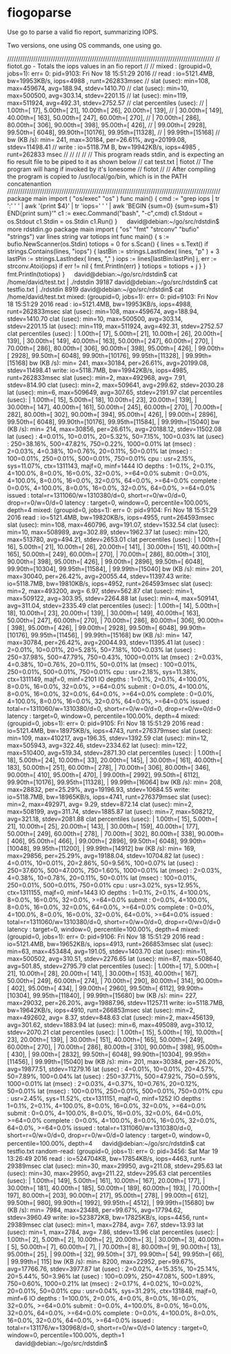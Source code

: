 # fiogoparse
Use go to parse a valid fio report, summarizing IOPS.

Two versions, one using OS commands, one using go.

///////////////////////////////////////////////////////////////////////////////////////////////
// fiotot.go - Totals the iops values in an fio report
//
// mixed : (groupid=0, jobs=1): err= 0: pid=9103: Fri Nov 18 15:51:29 2016
// read : io=5121.4MB, bw=19953KB/s, iops=4988 , runt=262833msec
// slat (usec): min=108, max=459674, avg=188.94, stdev=1410.70
// clat (usec): min=10, max=500500, avg=303.14, stdev=2201.15
// lat (usec): min=119, max=511924, avg=492.31, stdev=2752.57
// clat percentiles (usec):
// | 1.00th=[ 17], 5.00th=[ 21], 10.00th=[ 26], 20.00th=[ 139],
// | 30.00th=[ 149], 40.00th=[ 163], 50.00th=[ 247], 60.00th=[ 270],
// | 70.00th=[ 286], 80.00th=[ 306], 90.00th=[ 398], 95.00th=[ 426],
// | 99.00th=[ 2928], 99.50th=[ 6048], 99.90th=[10176], 99.95th=[11328],
// | 99.99th=[15168]
// bw (KB /s): min= 241, max=30184, per=26.61%, avg=20199.08, stdev=11498.41
// write : io=5118.7M B, bw=19942KB/s, iops=4985 , runt=262833 msec
//
//
//
//
// This program reads stdin, and is expecting an fio result file to be piped to it as shown below
//      cat test.txt | fiotot
// The program will hang if invoked by it's lonesome
//      fiotot
//
// After compiling the program is copied to /usr/local/go/bin, which is in the PATH concatenantion
//////////////////////////////////////////////////////////////////////////////////////////////////
package main
import (
     "os/exec"
     "os"
)
func main() {
    cmd := "grep iops | tr ':' ' ' | awk '{print $4}' | tr 'iops=' '    ' | awk 'BEGIN {sum=0} {sum=sum+$1} END{print sum}'"
    c1 := exec.Command("bash", "-c",cmd)
    c1.Stdout = os.Stdout
    c1.Stdin = os.Stdin
    c1.Run()
}
　
david@debian:~/go/src/rdstdin$ more rdstdin.go 
package main
import ( "os"
         "fmt"
         "strconv"
         "bufio"
         "strings") 
var lines string
var totiops int
func main() {
   s := bufio.NewScanner(os.Stdin)
   totiops = 0
   for s.Scan() {
      lines = s.Text()
      if strings.Contains(lines, "iops") { 
         lastBin := strings.LastIndex( lines, "p" ) + 3
         lastPin := strings.LastIndex( lines, "," )
         iops := lines[lastBin:lastPin]
         j, err := strconv.Atoi(iops)
         if err != nil {
            fmt.Println(err)
         }
         totiops = totiops + j
      }
   }
   fmt.Println(totiops)
}
　
david@debian:~/go/src/rdstdin$ cat /home/david/test.txt | ./rdstdin
39187
david@debian:~/go/src/rdstdin$ cat testfio.txt | ./rdstdin
8919
david@debian:~/go/src/rdstdin$ cat /home/david/test.txt 
mixed: (groupid=0, jobs=1): err= 0: pid=9103: Fri Nov 18 15:51:29 2016
  read : io=5121.4MB, bw=19953KB/s, iops=4988, runt=262833msec
    slat (usec): min=108, max=459674, avg=188.94, stdev=1410.70
    clat (usec): min=10, max=500500, avg=303.14, stdev=2201.15
     lat (usec): min=119, max=511924, avg=492.31, stdev=2752.57
    clat percentiles (usec):
     |  1.00th=[   17],  5.00th=[   21], 10.00th=[   26], 20.00th=[  139],
     | 30.00th=[  149], 40.00th=[  163], 50.00th=[  247], 60.00th=[  270],
     | 70.00th=[  286], 80.00th=[  306], 90.00th=[  398], 95.00th=[  426],
     | 99.00th=[ 2928], 99.50th=[ 6048], 99.90th=[10176], 99.95th=[11328],
     | 99.99th=[15168]
    bw (KB  /s): min=  241, max=30184, per=26.61%, avg=20199.08, stdev=11498.41
  write: io=5118.7MB, bw=19942KB/s, iops=4985, runt=262833msec
    slat (usec): min=2, max=492968, avg= 7.91, stdev=814.90
    clat (usec): min=2, max=509641, avg=299.62, stdev=2030.28
     lat (usec): min=6, max=509649, avg=307.65, stdev=2191.97
    clat percentiles (usec):
     |  1.00th=[   15],  5.00th=[   18], 10.00th=[   23], 20.00th=[  139],
     | 30.00th=[  147], 40.00th=[  161], 50.00th=[  245], 60.00th=[  270],
     | 70.00th=[  282], 80.00th=[  302], 90.00th=[  394], 95.00th=[  426],
     | 99.00th=[ 2896], 99.50th=[ 6048], 99.90th=[10176], 99.95th=[11584],
     | 99.99th=[15040]
    bw (KB  /s): min=  214, max=30856, per=26.61%, avg=20188.12, stdev=11502.08
    lat (usec) : 4=0.01%, 10=0.01%, 20=5.32%, 50=7.15%, 100=0.03%
    lat (usec) : 250=38.16%, 500=47.82%, 750=0.22%, 1000=0.01%
    lat (msec) : 2=0.03%, 4=0.38%, 10=0.76%, 20=0.11%, 50=0.01%
    lat (msec) : 100=0.01%, 250=0.01%, 500=0.01%, 750=0.01%
  cpu          : usr=2.15%, sys=11.07%, ctx=1311143, majf=0, minf=1444
  IO depths    : 1=0.1%, 2=0.1%, 4=100.0%, 8=0.0%, 16=0.0%, 32=0.0%, >=64=0.0%
     submit    : 0=0.0%, 4=100.0%, 8=0.0%, 16=0.0%, 32=0.0%, 64=0.0%, >=64=0.0%
     complete  : 0=0.0%, 4=100.0%, 8=0.0%, 16=0.0%, 32=0.0%, 64=0.0%, >=64=0.0%
     issued    : total=r=1311060/w=1310380/d=0, short=r=0/w=0/d=0, drop=r=0/w=0/d=0
     latency   : target=0, window=0, percentile=100.00%, depth=4
mixed: (groupid=0, jobs=1): err= 0: pid=9104: Fri Nov 18 15:51:29 2016
  read : io=5121.4MB, bw=19820KB/s, iops=4955, runt=264593msec
    slat (usec): min=108, max=460796, avg=191.07, stdev=1532.54
    clat (usec): min=10, max=508989, avg=302.89, stdev=1962.37
     lat (usec): min=120, max=513780, avg=494.21, stdev=2653.01
    clat percentiles (usec):
     |  1.00th=[   16],  5.00th=[   21], 10.00th=[   26], 20.00th=[  141],
     | 30.00th=[  151], 40.00th=[  165], 50.00th=[  249], 60.00th=[  270],
     | 70.00th=[  286], 80.00th=[  310], 90.00th=[  398], 95.00th=[  426],
     | 99.00th=[ 2896], 99.50th=[ 6048], 99.90th=[10304], 99.95th=[11584],
     | 99.99th=[15040]
    bw (KB  /s): min=  201, max=30040, per=26.42%, avg=20055.44, stdev=11397.43
  write: io=5118.7MB, bw=19810KB/s, iops=4952, runt=264593msec
    slat (usec): min=2, max=493200, avg= 6.97, stdev=562.87
    clat (usec): min=1, max=509122, avg=303.95, stdev=2264.88
     lat (usec): min=4, max=509141, avg=311.04, stdev=2335.49
    clat percentiles (usec):
     |  1.00th=[   14],  5.00th=[   18], 10.00th=[   23], 20.00th=[  139],
     | 30.00th=[  149], 40.00th=[  163], 50.00th=[  247], 60.00th=[  270],
     | 70.00th=[  286], 80.00th=[  306], 90.00th=[  398], 95.00th=[  426],
     | 99.00th=[ 2928], 99.50th=[ 6048], 99.90th=[10176], 99.95th=[11456],
     | 99.99th=[15168]
    bw (KB  /s): min=  147, max=30784, per=26.42%, avg=20044.93, stdev=11395.41
    lat (usec) : 2=0.01%, 10=0.01%, 20=5.28%, 50=7.18%, 100=0.03%
    lat (usec) : 250=37.98%, 500=47.79%, 750=0.43%, 1000=0.01%
    lat (msec) : 2=0.03%, 4=0.38%, 10=0.76%, 20=0.11%, 50=0.01%
    lat (msec) : 100=0.01%, 250=0.01%, 500=0.01%, 750=0.01%
  cpu          : usr=2.18%, sys=11.38%, ctx=1311149, majf=0, minf=2101
  IO depths    : 1=0.1%, 2=0.1%, 4=100.0%, 8=0.0%, 16=0.0%, 32=0.0%, >=64=0.0%
     submit    : 0=0.0%, 4=100.0%, 8=0.0%, 16=0.0%, 32=0.0%, 64=0.0%, >=64=0.0%
     complete  : 0=0.0%, 4=100.0%, 8=0.0%, 16=0.0%, 32=0.0%, 64=0.0%, >=64=0.0%
     issued    : total=r=1311060/w=1310380/d=0, short=r=0/w=0/d=0, drop=r=0/w=0/d=0
     latency   : target=0, window=0, percentile=100.00%, depth=4
mixed: (groupid=0, jobs=1): err= 0: pid=9105: Fri Nov 18 15:51:29 2016
  read : io=5121.4MB, bw=18975KB/s, iops=4743, runt=276379msec
    slat (usec): min=109, max=410217, avg=196.35, stdev=1392.59
    clat (usec): min=12, max=505943, avg=322.46, stdev=2334.62
     lat (usec): min=122, max=510400, avg=519.34, stdev=2871.30
    clat percentiles (usec):
     |  1.00th=[   18],  5.00th=[   24], 10.00th=[   33], 20.00th=[  145],
     | 30.00th=[  161], 40.00th=[  183], 50.00th=[  251], 60.00th=[  278],
     | 70.00th=[  306], 80.00th=[  346], 90.00th=[  410], 95.00th=[  470],
     | 99.00th=[ 2992], 99.50th=[ 6112], 99.90th=[10176], 99.95th=[11328],
     | 99.99th=[16064]
    bw (KB  /s): min=  208, max=28832, per=25.29%, avg=19196.93, stdev=10684.55
  write: io=5118.7MB, bw=18965KB/s, iops=4741, runt=276379msec
    slat (usec): min=2, max=492971, avg= 9.29, stdev=872.14
    clat (usec): min=2, max=508199, avg=311.74, stdev=1885.87
     lat (usec): min=7, max=508212, avg=321.18, stdev=2081.88
    clat percentiles (usec):
     |  1.00th=[   15],  5.00th=[   21], 10.00th=[   25], 20.00th=[  143],
     | 30.00th=[  159], 40.00th=[  177], 50.00th=[  249], 60.00th=[  278],
     | 70.00th=[  302], 80.00th=[  338], 90.00th=[  406], 95.00th=[  466],
     | 99.00th=[ 2896], 99.50th=[ 6048], 99.90th=[10048], 99.95th=[11200],
     | 99.99th=[14912]
    bw (KB  /s): min=  169, max=29856, per=25.29%, avg=19188.04, stdev=10704.82
    lat (usec) : 4=0.01%, 10=0.01%, 20=2.86%, 50=9.56%, 100=0.07%
    lat (usec) : 250=37.60%, 500=47.00%, 750=1.60%, 1000=0.01%
    lat (msec) : 2=0.03%, 4=0.38%, 10=0.78%, 20=0.11%, 50=0.01%
    lat (msec) : 100=0.01%, 250=0.01%, 500=0.01%, 750=0.01%
  cpu          : usr=3.02%, sys=12.95%, ctx=1311155, majf=0, minf=1443
  IO depths    : 1=0.1%, 2=0.1%, 4=100.0%, 8=0.0%, 16=0.0%, 32=0.0%, >=64=0.0%
     submit    : 0=0.0%, 4=100.0%, 8=0.0%, 16=0.0%, 32=0.0%, 64=0.0%, >=64=0.0%
     complete  : 0=0.0%, 4=100.0%, 8=0.0%, 16=0.0%, 32=0.0%, 64=0.0%, >=64=0.0%
     issued    : total=r=1311060/w=1310380/d=0, short=r=0/w=0/d=0, drop=r=0/w=0/d=0
     latency   : target=0, window=0, percentile=100.00%, depth=4
mixed: (groupid=0, jobs=1): err= 0: pid=9106: Fri Nov 18 15:51:29 2016
  read : io=5121.4MB, bw=19652KB/s, iops=4913, runt=266853msec
    slat (usec): min=63, max=453484, avg=191.05, stdev=1403.70
    clat (usec): min=11, max=500502, avg=310.51, stdev=2276.65
     lat (usec): min=87, max=508640, avg=501.85, stdev=2795.79
    clat percentiles (usec):
     |  1.00th=[   17],  5.00th=[   21], 10.00th=[   28], 20.00th=[  141],
     | 30.00th=[  153], 40.00th=[  167], 50.00th=[  249], 60.00th=[  274],
     | 70.00th=[  290], 80.00th=[  314], 90.00th=[  402], 95.00th=[  434],
     | 99.00th=[ 2960], 99.50th=[ 6112], 99.90th=[10304], 99.95th=[11840],
     | 99.99th=[15680]
    bw (KB  /s): min=  227, max=29032, per=26.20%, avg=19887.96, stdev=11257.11
  write: io=5118.7MB, bw=19642KB/s, iops=4910, runt=266853msec
    slat (usec): min=2, max=492602, avg= 8.37, stdev=848.63
    clat (usec): min=2, max=456139, avg=301.62, stdev=1883.94
     lat (usec): min=6, max=495089, avg=310.12, stdev=2070.21
    clat percentiles (usec):
     |  1.00th=[   15],  5.00th=[   19], 10.00th=[   23], 20.00th=[  139],
     | 30.00th=[  151], 40.00th=[  165], 50.00th=[  249], 60.00th=[  270],
     | 70.00th=[  286], 80.00th=[  310], 90.00th=[  398], 95.00th=[  430],
     | 99.00th=[ 2832], 99.50th=[ 6048], 99.90th=[10304], 99.95th=[11456],
     | 99.99th=[15040]
    bw (KB  /s): min=  201, max=30384, per=26.20%, avg=19877.51, stdev=11279.16
    lat (usec) : 4=0.01%, 10=0.01%, 20=4.57%, 50=7.89%, 100=0.04%
    lat (usec) : 250=37.71%, 500=47.92%, 750=0.59%, 1000=0.01%
    lat (msec) : 2=0.03%, 4=0.37%, 10=0.76%, 20=0.12%, 50=0.01%
    lat (msec) : 100=0.01%, 250=0.01%, 500=0.01%, 750=0.01%
  cpu          : usr=2.45%, sys=11.52%, ctx=1311151, majf=0, minf=1252
  IO depths    : 1=0.1%, 2=0.1%, 4=100.0%, 8=0.0%, 16=0.0%, 32=0.0%, >=64=0.0%
     submit    : 0=0.0%, 4=100.0%, 8=0.0%, 16=0.0%, 32=0.0%, 64=0.0%, >=64=0.0%
     complete  : 0=0.0%, 4=100.0%, 8=0.0%, 16=0.0%, 32=0.0%, 64=0.0%, >=64=0.0%
     issued    : total=r=1311060/w=1310380/d=0, short=r=0/w=0/d=0, drop=r=0/w=0/d=0
     latency   : target=0, window=0, percentile=100.00%, depth=4
　
david@debian:~/go/src/rdstdin$ cat testfio.txt 
random-read: (groupid=0, jobs=1): err= 0: pid=3456: Sat Mar 19 13:26:49 2016
  read : io=524704KB, bw=17854KB/s, iops=4463, runt= 29389msec
    clat (usec): min=30, max=29950, avg=211.08, stdev=295.63
     lat (usec): min=30, max=29950, avg=211.22, stdev=295.63
    clat percentiles (usec):
     |  1.00th=[  149],  5.00th=[  161], 10.00th=[  167], 20.00th=[  177],
     | 30.00th=[  181], 40.00th=[  185], 50.00th=[  189], 60.00th=[  193],
     | 70.00th=[  197], 80.00th=[  203], 90.00th=[  217], 95.00th=[  278],
     | 99.00th=[  612], 99.50th=[  980], 99.90th=[ 1992], 99.95th=[ 4512],
     | 99.99th=[15680]
    bw (KB  /s): min= 7984, max=23488, per=99.67%, avg=17794.62, stdev=3960.49
  write: io=523872KB, bw=17825KB/s, iops=4456, runt= 29389msec
    clat (usec): min=1, max=2784, avg= 7.67, stdev=13.93
     lat (usec): min=1, max=2784, avg= 7.86, stdev=13.96
    clat percentiles (usec):
     |  1.00th=[    2],  5.00th=[    2], 10.00th=[    2], 20.00th=[    3],
     | 30.00th=[    3], 40.00th=[    5], 50.00th=[    7], 60.00th=[    7],
     | 70.00th=[    8], 80.00th=[    9], 90.00th=[   13], 95.00th=[   25],
     | 99.00th=[   32], 99.50th=[   37], 99.90th=[   54], 99.95th=[   66],
     | 99.99th=[  115]
    bw (KB  /s): min= 8200, max=22952, per=99.67%, avg=17766.76, stdev=3977.87
    lat (usec) : 2=0.02%, 4=15.35%, 10=25.14%, 20=5.44%, 50=3.96%
    lat (usec) : 100=0.09%, 250=47.08%, 500=1.89%, 750=0.60%, 1000=0.21%
    lat (msec) : 2=0.17%, 4=0.02%, 10=0.02%, 20=0.01%, 50=0.01%
  cpu          : usr=0.04%, sys=31.29%, ctx=131848, majf=0, minf=6
  IO depths    : 1=100.0%, 2=0.0%, 4=0.0%, 8=0.0%, 16=0.0%, 32=0.0%, >=64=0.0%
     submit    : 0=0.0%, 4=100.0%, 8=0.0%, 16=0.0%, 32=0.0%, 64=0.0%, >=64=0.0%
     complete  : 0=0.0%, 4=100.0%, 8=0.0%, 16=0.0%, 32=0.0%, 64=0.0%, >=64=0.0%
     issued    : total=r=131176/w=130968/d=0, short=r=0/w=0/d=0
     latency   : target=0, window=0, percentile=100.00%, depth=1
　
david@debian:~/go/src/rdstdin$ 
